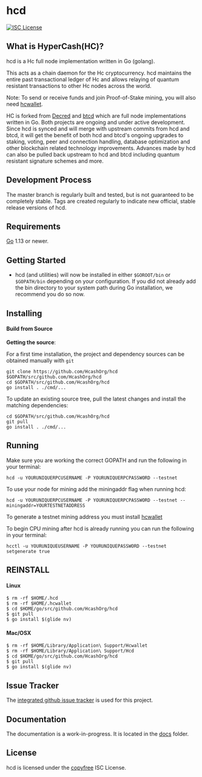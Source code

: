 hcd
====

[![ISC License](http://img.shields.io/badge/license-ISC-blue.svg)](http://copyfree.org)

## What is HyperCash(HC)?
hcd is a Hc full node implementation written in Go (golang).

This acts as a chain daemon for the Hc cryptocurrency.
hcd maintains the entire past transactional ledger of Hc and allows
 relaying of quantum resistant transactions to other Hc nodes across the world.

Note: To send or receive funds and join Proof-of-Stake mining, you will also need
[hcwallet](https://github.com/HcashOrg/hcwallet).

HC is forked from [Decred](https://github.com/HcashOrg) and [btcd](https://github.com/btcsuite/btcd) which are full node implementations written in Go. Both projects are ongoing and under active development. Since hcd is synced and will merge with upstream commits from hcd and btcd, it will get the benefit of both hcd and btcd's ongoing upgrades to staking, voting, peer and connection handling, database optimization and other blockchain related technology improvements. Advances made by hcd can also be pulled back upstream to hcd and btcd including quantum resistant signature schemes and more.

## Development Process
The master branch is regularly built and tested, but is not guaranteed to be completely stable. Tags are created regularly to indicate new official, stable release versions of hcd.

## Requirements

[Go](http://golang.org) 1.13 or newer.

## Getting Started

- hcd (and utilities) will now be installed in either ```$GOROOT/bin``` or
  ```$GOPATH/bin``` depending on your configuration.  If you did not already
  add the bin directory to your system path during Go installation, we
  recommend you do so now.

## Installing

#### Build from Source

**Getting the source**:

For a first time installation, the project and dependency sources can be
obtained manually with `git`

```
git clone https://github.com/HcashOrg/hcd $GOPATH/src/github.com/HcashOrg/hcd
cd $GOPATH/src/github.com/HcashOrg/hcd
go install . ./cmd/...
```

To update an existing source tree, pull the latest changes and install the
matching dependencies:

```
cd $GOPATH/src/github.com/HcashOrg/hcd
git pull
go install . ./cmd/...
```

## Running

Make sure you are working the correct GOPATH and run the following in your terminal:

```
hcd -u YOURUNIQUERPCUSERNAME -P YOURUNIQUERPCPASSWORD --testnet
```

To use your node for mining add the miningaddr flag when running hcd:

```
hcd -u YOURUNIQUERPCUSERNAME -P YOURUNIQUERPCPASSWORD --testnet --miningaddr=YOURTESTNETADDRESS
```

To generate a testnet mining address you must install [hcwallet](https://github.com/HcashOrg/hcwallet)

To begin CPU mining after hcd is already running you can run the following in your terminal:

```
hcctl -u YOURUNIQUEUSERNAME -P YOURUNIQUEPASSWORD --testnet setgenerate true
```

## REINSTALL

#### Linux

```
$ rm -rf $HOME/.hcd
$ rm -rf $HOME/.hcwallet
$ cd $HOME/go/src/github.com/HcashOrg/hcd
$ git pull
$ go install $(glide nv)
```

#### Mac/OSX
```
$ rm -rf $HOME/Library/Application\ Support/Hcwallet
$ rm -rf $HOME/Library/Application\ Support/Hcd
$ cd $HOME/go/src/github.com/HcashOrg/hcd
$ git pull
$ go install $(glide nv)
```

## Issue Tracker

The [integrated github issue tracker](https://github.com/HcashOrg/hcd/issues)
is used for this project.

## Documentation

The documentation is a work-in-progress.  It is located in the [docs](https://github.com/HcashOrg/hcd/tree/master/docs) folder.

## License

hcd is licensed under the [copyfree](http://copyfree.org) ISC License.
